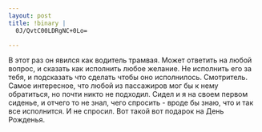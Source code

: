 ```yaml
--- 
layout: post
title: !binary |
  0J/QvtC00LDRgNC+0Lo=

---
```

В этот раз он явился как водитель трамвая. Может ответить на любой вопрос, и сказать как исполнить любое желание. Не исполнить его за тебя, и подсказать что сделать чтобы оно исполнилось. Смотритель. Самое интересное, что любой из пассажиров мог бы к нему обратиться, но почти никто не подходил. Сидел и я на своем первом сиденье, и отчего то не знал, чего спросить - вроде бы знаю, что и так все исполнится. И не спросил.
Вот такой вот подарок на День Рожденья.
